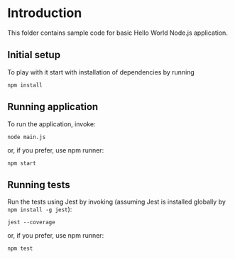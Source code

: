 # Introduction

This folder contains sample code for basic Hello World Node.js application. 

## Initial setup

To play with it start with installation of dependencies by running

```
npm install
```

## Running application

To run the application, invoke:

```
node main.js
```

or, if you prefer, use npm runner:

```
npm start
```

## Running tests

Run the tests using Jest by invoking (assuming Jest is installed globally by `npm install -g jest`):

```
jest --coverage
```

or, if you prefer, use npm runner:

```
npm test
```